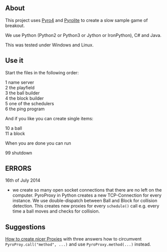About
-----

This project uses [Pyro4](https://github.com/irmen/Pyro4) and [Pyrolite](https://github.com/irmen/Pyrolite) to create a slow sample game of breakout.

We use Python (Python2 or Python3 or Jython or IronPython), C# and Java.

This was tested under Windows and Linux.

Use it
------

Start the files in the following order:

1 name server  
2 the playfield  
3 the ball builder  
4 the block builder  
5 one of the schedulers  
6 the ping program  

And if you like you can create single items:

10 a ball  
11 a block  

When you are done you can run

99 shutdown  

ERRORS
------

16th of July 2014

-	we create so many open socket connections that there are no left on the computer. PyroProxy in Python creates a new TCP-Connection for every instance. We use double-dispatch between Ball and Block for collision detection. This creates new proxies for every `schedule()` call e.g. every time a ball moves and checks for collision. 

Suggestions
-----------

[How to create nicer Proxies](http://stackoverflow.com/questions/24365101/generate-method-if-not-existent) with three answers how to circumvent `PyroProy.call("method", ...)` and use `PyroProxy.method(...)` instead.

